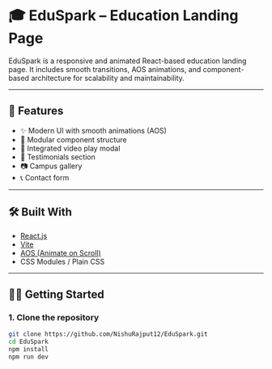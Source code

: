 # 🎓 EduSpark – Education Landing Page

EduSpark is a responsive and animated React-based education landing page. It includes smooth transitions, AOS animations, and component-based architecture for scalability and maintainability.

---

## 🚀 Features

- ✨ Modern UI with smooth animations (AOS)
- 🧩 Modular component structure
- 🎥 Integrated video play modal
- 💬 Testimonials section
- 📷 Campus gallery
- 📞 Contact form

---

## 🛠️ Built With

- [React.js](https://reactjs.org/)
- [Vite](https://vitejs.dev/)
- [AOS (Animate on Scroll)](https://michalsnik.github.io/aos/)
- CSS Modules / Plain CSS

---

## 🧑‍💻 Getting Started

### 1. Clone the repository

```bash
git clone https://github.com/NishuRajput12/EduSpark.git
cd EduSpark
npm install
npm run dev


